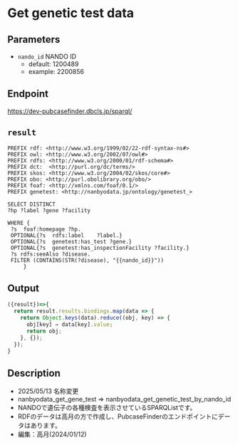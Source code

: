 # Get genetic test data

## Parameters

* `nando_id` NANDO ID
  * default: 1200489 
  * example: 2200856

## Endpoint

https://dev-pubcasefinder.dbcls.jp/sparql/

## `result` 
```sparql
PREFIX rdf: <http://www.w3.org/1999/02/22-rdf-syntax-ns#>
PREFIX owl: <http://www.w3.org/2002/07/owl#>
PREFIX rdfs: <http://www.w3.org/2000/01/rdf-schema#>
PREFIX dct:  <http://purl.org/dc/terms/>
PREFIX skos: <http://www.w3.org/2004/02/skos/core#>
PREFIX obo: <http://purl.obolibrary.org/obo/>
PREFIX foaf: <http://xmlns.com/foaf/0.1/>
PREFIX genetest: <http://nanbyodata.jp/ontology/genetest_>

SELECT DISTINCT
?hp ?label ?gene ?facility

WHERE {
 ?s  foaf:homepage ?hp.
 OPTIONAL{?s  rdfs:label    ?label.}
 OPTIONAL{?s  genetest:has_test ?gene.}
 OPTIONAL{?s  genetest:has_inspectionFacility ?facility.}
 ?s rdfs:seeAlso ?disease.
 FILTER (CONTAINS(STR(?disease), "{{nando_id}}"))
     }

```

## Output
```javascript
({result})=>{ 
  return result.results.bindings.map(data => {
    return Object.keys(data).reduce((obj, key) => {
      obj[key] = data[key].value;
      return obj;
    }, {});
  });
}
```
## Description
- 2025/05/13 名称変更
- nanbyodata_get_gene_test => nanbyodata_get_genetic_test_by_nando_id
- NANDOで遺伝子の各種検査を表示させているSPARQListです。
- RDFのデータは高月の方で作成し、PubcaseFinderのエンドポイントにデータはあります。
- 編集：高月(2024/01/12)
